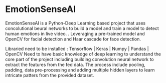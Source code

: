 # EmotionSenseAI
EmotionSenseAI is a Python-Deep Learning based project that uses concolutional beural networks to build a model and train a model to detect human emotions in live video. . Leveraging a pre-trained model and OpenCV for facial detection and Haar cascade for face detection. 


Libraried need to be installed :
Tensorflow |
Keras |
Numpy |
Pandas |
OpenCV
Need to have basic knowledge of deep learning to understand the core part of the project including building convolution neural network to extract the features from the fed data. The process include pooling, padding, data pre-processing and adding multiple hidden layers to learn intricate patters from the provided dataset.

